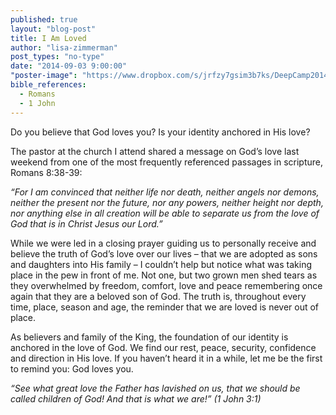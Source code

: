```yaml
---
published: true
layout: "blog-post"
title: I Am Loved
author: "lisa-zimmerman"
post_types: "no-type"
date: "2014-09-03 9:00:00"
"poster-image": "https://www.dropbox.com/s/jrfzy7gsim3b7ks/DeepCamp2014_224%20copy.jpg?dl=0"
bible_references: 
  - Romans
  - 1 John
---
```


Do you believe that God loves you?  Is your identity anchored in His love?

The pastor at the church I attend shared a message on God’s love last weekend from one of the most frequently referenced passages in scripture, Romans 8:38-39: 

*“For I am convinced that neither life nor death, neither angels nor demons, neither the present nor the future, nor any powers, neither height nor depth, nor anything else in all creation will be able to separate us from the love of God that is in Christ Jesus our Lord.”* 

While we were led in a closing prayer guiding us to personally receive and believe the truth of God’s love over our lives – that we are adopted as sons and daughters into His family – I couldn’t help but notice what was taking place in the pew in front of me.  Not one, but two grown men shed tears as they overwhelmed by freedom, comfort, love and peace remembering once again that they are a beloved son of God.  The truth is, throughout every time, place, season and age, the reminder that we are loved is never out of place.

As believers and family of the King, the foundation of our identity is anchored in the love of God.  We find our rest, peace, security, confidence and direction in His love.  If you haven’t heard it in a while, let me be the first to remind you: God loves you.  

*“See what great love the Father has lavished on us, that we should be called children of God!  And that is what we are!” (1 John 3:1)*